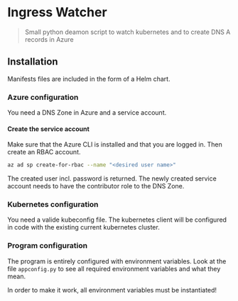 # Ingress Watcher
> Small python deamon script to watch kubernetes and to create DNS A records in Azure

## Installation
Manifests files are included in the form of a Helm chart.

### Azure configuration
You need a DNS Zone in Azure and a service account.

#### Create the service account
Make sure that the Azure CLI is installed and that you are logged in. Then create an RBAC account.

```bash
az ad sp create-for-rbac --name "<desired user name>"

```

The created user incl. password is returned. The newly created service account needs to have the contributor
role to the DNS Zone.

### Kubernetes configuration
You need a valide kubeconfig file. The kubernetes client will be configured in code with the existing current
kubernetes cluster.

### Program configuration
The program is entirely configured with environment variables. Look at the file `appconfig.py` to see all
required environment variables and what they mean.

In order to make it work, all environment variables must be instantiated!


